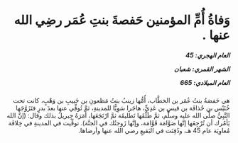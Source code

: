 <h1 dir="rtl">وَفاةُ أُمِّ المؤمنين حَفصةَ بنتِ عُمَر رضِي الله عنها .</h1>

<h5 dir="rtl">العام الهجري:  45

الشهر القمري: شعبان

العام الميلادي: 665</h5>

<p dir="rtl">هي حَفصَةُ بنتُ عُمَر بن الخطَّاب، أُمُّها زينبُ بنتُ مَظعونِ بن حَبيبِ بن وَهْبٍ، كانت تحت خُنَيْس بن حُذافَة بن قيسِ بن عَدِيٍّ، هاجَرا سَوِيًّا للمدينةِ، ثمَّ تُوفِّي عنها بعدَ بدرٍ فتَزَوَّجَها النَّبِيُّ صلَّى الله عليه وسلَّم، ثمَّ طَلَّقَها تَطليقَة ثمَّ ارْتَجَعَها، أَمَرَهُ جِبريلُ بذلك وقال: (إنَّ الله يَأمُرك أن تُرْجِعَها إنَّها صَوَّامَة قَوَّامَة، وإنَّها زَوجتُك في الجنَّة). توفِّيت في المدينةِ في خِلافَة مُعاوِيَة عام 45 هـ، ودُفِنَت في البَقيعِ رضي الله عنها وأرضاها.</p></br>
